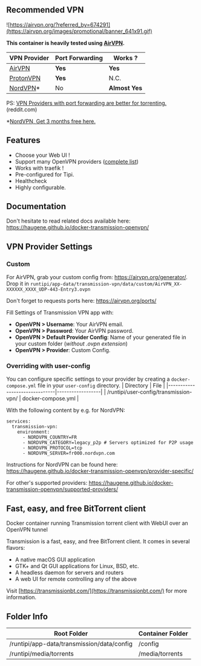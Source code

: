 ## Recommended VPN

![https://airvpn.org/?referred_by=674291](https://airvpn.org/images/promotional/banner_641x91.gif)

**This container is heavily tested using [AirVPN](https://airvpn.org/?referred_by=674291).**

| VPN Provider               | Port Forwarding | Works ? |
|----------------------------|-----------------|---------|
| [AirVPN](https://airvpn.org/?referred_by=674291) | **Yes** | **Yes** |
| [ProtonVPN](https://protonvpn.com/fr) | **Yes** | N.C. |
| [NordVPN](https://ref.nordvpn.com/EQNOEHVwOCW)* | No | **Almost Yes** |

PS: [VPN Providers with port forwarding are better for torrenting.](https://www.reddit.com/r/VPNTorrents/comments/p6h7em/answered_why_you_do_need_portforwarding_for/) (reddit.com)

*[NordVPN, Get 3 months free here.](https://ref.nordvpn.com/EQNOEHVwOCW)

## Features
 * Choose your Web UI !
 * Support many OpenVPN providers ([complete list](https://haugene.github.io/docker-transmission-openvpn/supported-providers/))
 * Works with traefik !
 * Pre-configured for Tipi.
 * Healthcheck
 * Highly configurable.

## Documentation

Don't hesitate to read related docs available here: https://haugene.github.io/docker-transmission-openvpn/

## VPN Provider Settings
### Custom
For AirVPN, grab your custom config from: https://airvpn.org/generator/. Drop it in `runtipi/app-data/transmission-vpn/data/custom/AirVPN_XX-XXXXXX_XXXX_UDP-443-Entry3.ovpn`

Don't forget to requests ports here: https://airvpn.org/ports/

Fill Settings of Transmission VPN app with:
- **OpenVPN > Username**: Your AirVPN email.
- **OpenVPN > Password**: Your AirVPN password.
- **OpenVPN > Default Provider Config**: Name of your generated file in your custom folder (*without .ovpn extension*)
- **OpenVPN > Provider**: Custom Config.

### Overriding with user-config
You can configure specific settings to your provider by creating a `docker-compose.yml` file in your `user-config` directory.
| Directory               | File |
|-------------------------------|------------------|
| /runtipi/user-config/transmission-vpn/ | docker-compose.yml         |

With the following content by e.g. for NordVPN:
```
services:
  transmission-vpn:
    environment:
      - NORDVPN_COUNTRY=FR
      - NORDVPN_CATEGORY=legacy_p2p # Servers optimized for P2P usage
      - NORDVPN_PROTOCOL=tcp
      - NORDVPN_SERVER=fr000.nordvpn.com
```
Instructions for NordVPN can be found here: https://haugene.github.io/docker-transmission-openvpn/provider-specific/

For other's supported providers: https://haugene.github.io/docker-transmission-openvpn/supported-providers/

## Fast, easy, and free BitTorrent client

Docker container running Transmission torrent client with WebUI over an OpenVPN tunnel

Transmission is a fast, easy, and free BitTorrent client. It comes in several flavors:
  * A native macOS GUI application
  * GTK+ and Qt GUI applications for Linux, BSD, etc.
  * A headless daemon for servers and routers
  * A web UI for remote controlling any of the above

Visit [https://transmissionbt.com/](https://transmissionbt.com/) for more information.

## Folder Info

| Root Folder                   | Container Folder |
|-------------------------------|------------------|
| /runtipi/app-data/transmission/data/config | /config          |
| /runtipi/media/torrents                | /media/torrents       |
